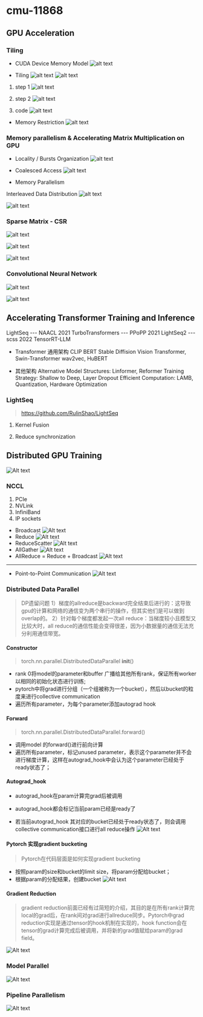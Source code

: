 # cmu-11868

## GPU Acceleration

### Tiling

* CUDA Device Memory Model
![alt text](img/cmu-11868/image-23.png)

* Tiling
![alt text](img/cmu-11868/image-24.png)
![alt text](img/cmu-11868/image-25.png)

1. step 1
![alt text](img/cmu-11868/image-26.png)

2. step 2
![alt text](img/cmu-11868/image-27.png)
3. code
![alt text](img/cmu-11868/image-28.png)


* Memory Restriction
![alt text](img/cmu-11868/image-29.png)


### Memory parallelism  & Accelerating Matrix Multiplication on GPU
* Locality / Bursts Organization
![alt text](img/cmu-11868/image-30.png)

* Coalesced Access
![alt text](img/cmu-11868/image-31.png)


* Memory Parallelism

Interleaved Data Distribution
![alt text](img/cmu-11868/image-37.png)

![alt text](img/cmu-11868/image-38.png)

### Sparse Matrix - CSR
![alt text](img/cmu-11868/image-32.png)

![alt text](img/cmu-11868/image-33.png)

![alt text](img/cmu-11868/image-34.png)

### Convolutional Neural Network
![alt text](img/cmu-11868/image-35.png)

![alt text](img/cmu-11868/image-36.png)




## Accelerating Transformer Training and Inference

LightSeq            --- NAACL 2021
TurboTransformers   --- PPoPP 2021
LightSeq2           --- scss  2022
TensorRT-LLM

* Transformer 通用架构
CLIP
BERT
Stable Diffision
Vision Transformer, Swin-Transformer
wav2vec, HuBERT

* 其他架构
Alternative Model Structures: Linformer, Reformer
Training Strategy: Shallow to Deep, Layer Dropout
Efficient Computation: LAMB, Quantization, Hardware Optimization

### LightSeq
> https://github.com/RulinShao/LightSeq

1. Kernel Fusion

2. Reduce synchronization



## Distributed GPU Training

![Alt text](img/cmu-11868/image-39.png)

### NCCL
1. PCIe
2. NVLink
3. InfiniBand
4. IP sockets

* Broadcast
![Alt text](img/cmu-11868/image-40.png)
* Reduce
![Alt text](img/cmu-11868/image-41.png)
* ReduceScatter
![Alt text](img/cmu-11868/image-43.png)
* AllGather
![Alt text](img/cmu-11868/image-44.png)
* AllReduce = Reduce + Broadcast
![Alt text](img/cmu-11868/image-42.png)

---
* Point-to-Point Communication
![Alt text](img/cmu-11868/image-45.png)


### Distributed Data Parallel
> DP遗留问题
> 1）梯度的allreduce是backward完全结束后进行的：这导致gpu的计算和网络的通信变为两个串行的操作，但其实他们是可以做到overlap的。
> 2）针对每个梯度都发起一次all reduce：当梯度较小且模型又比较大时，all reduce的通信性能会变得很差，因为小数据量的通信无法充分利用通信带宽。


#### Constructor
> torch.nn.parallel.DistributedDataParallel __init__()
* rank 0将model的parameter和buffer 广播给其他所有rank，保证所有worker以相同的初始化状态进行训练;
* pytorch中将grad进行分组（一个组被称为一个bucket），然后以bucket的粒度来进行collective communication
* 遍历所有parameter，为每个parameter添加autograd hook

#### Forward
> torch.nn.parallel.DistributedDataParallel.forward()
* 调用model 的forward()进行前向计算
* 遍历所有parameter，标记unused parameter，表示这个parameter并不会进行梯度计算，这样在autograd_hook中会认为这个parameter已经处于ready状态了；

#### Autograd_hook
* autograd_hook在param计算完grad后被调用

* autograd_hook都会标记当前param已经是ready了
* 若当前autograd_hook 其对应的bucket已经处于ready状态了，则会调用collective communication接口进行all reduce操作
![Alt text](img/cmu-11868/image-47.png)


#### Pytorch 实现gradient bucketing
> Pytorch在代码层面是如何实现gradient bucketing
* 按照param的size和bucket的limit size，将param分配给bucket；
* 根据param的分配结果，创建bucket
![Alt text](img/cmu-11868/image-46.png)

#### Gradient Reduction
> gradient reduction前面已经有过简短的介绍，其目的是在所有rank计算完local的grad后，在rank间对grad进行allreduce同步。Pytorch中grad reduction实现是通过tensor的hook机制在实现的，hook function会在tensor的grad计算完成后被调用，并将新的grad值赋给param的grad field。

![Alt text](img/cmu-11868/image-48.png)


### Model Parallel

![Alt text](img/cmu-11868/image-49.png)

### Pipeline Parallelism
![Alt text](img/cmu-11868/image-50.png)



